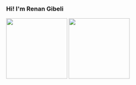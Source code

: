 ### Hi! I'm Renan Gibeli

<!--
**renangibeli/renangibeli** is a ✨ _special_ ✨ repository because its `README.md` (this file) appears on your GitHub profile.

Here are some ideas to get you started:

- 🔭 I’m currently working on ...
- 🌱 I’m currently learning ...
- 👯 I’m looking to collaborate on ...
- 🤔 I’m looking for help with ...
- 💬 Ask me about ...
- 📫 How to reach me: ...
- 😄 Pronouns: ...
- ⚡ Fun fact: ...
-->

<div>
  <a hfer="https://gitbub.com/renangibeli" />
  <img height="165em" src="https://github-readme-stats.vercel.app/api?username=renangibeli&show_icons=true&theme=dracula&include_all_commits&count_private=true" />
  <img height="165em" src="https://github-readme-stats.vercel.app/api/top-langs/?username=renangibeli&layout=compact&langs_count=16&theme=dracula" />
</div>
       
